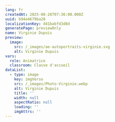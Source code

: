 ```yaml
---
lang: fr
createdAt: 2025-08-26T07:36:00.000Z
uuid: b94e4679ba28
localizationKey: d41babfd3d8d
generatePage: previewOnly
name: Virginie Dupuis
preview:
  image:
    src: /_images/ae-autoportraits-virginie.svg
    alt: Virginie Dupuis
vars:
  role: Animatrice
  classroom: Classe d'accueil
dataList:
  - type: image
    key: imgVerso
    src: /_images/Photo-Virginie.webp
    alt: Virginie Dupuis
    title: ''
    width: null
    aspectRatio: null
    loading: ''
    imgAttrs: ''
---
```


